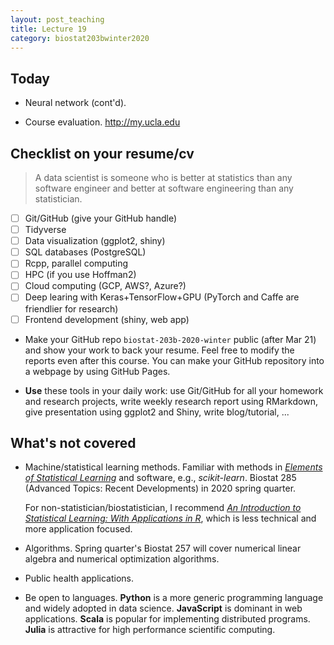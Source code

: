 ```yaml
---
layout: post_teaching
title: Lecture 19
category: biostat203bwinter2020
---
```


## Today

- Neural network (cont'd). 

- Course evaluation. <http://my.ucla.edu>

## Checklist on your resume/cv

> A data scientist is someone who is better at statistics than any software engineer and better at software engineering than any statistician.  

- [ ] Git/GitHub (give your GitHub handle)  
- [ ] Tidyverse   
- [ ] Data visualization (ggplot2, shiny)  
- [ ] SQL databases (PostgreSQL)  
- [ ] Rcpp, parallel computing  
- [ ] HPC (if you use Hoffman2) 
- [ ] Cloud computing (GCP, AWS?, Azure?)  
- [ ] Deep learing with Keras+TensorFlow+GPU (PyTorch and Caffe are friendlier for research)  
- [ ] Frontend development (shiny, web app)  

* Make your GitHub repo `biostat-203b-2020-winter` public (after Mar 21) and show your work to back your resume. Feel free to modify the reports even after this course. You can make your GitHub repository into a webpage by using GitHub Pages.    

* **Use** these tools in your daily work: use Git/GitHub for all your homework and research projects, write weekly research report using RMarkdown, give presentation using ggplot2 and Shiny, write blog/tutorial, ...


## What's not covered

- Machine/statistical learning methods. Familiar with methods in [_Elements of Statistical Learning_](https://web.stanford.edu/~hastie/ElemStatLearn/) and software, e.g., _scikit-learn_. Biostat 285 (Advanced Topics: Recent Developments) in 2020 spring quarter.  

  For non-statistician/biostatistician, I recommend [_An Introduction to Statistical Learning: With Applications in R_](https://ucla.on.worldcat.org/external-search?queryString=An%20Introduction%20to%20Statistical%20Learning#/oclc/852254203), which is less technical and more application focused.  

- Algorithms. Spring quarter's Biostat 257 will cover numerical linear algebra and numerical optimization algorithms. 

- Public health applications.

- Be open to languages. **Python** is a more generic programming language and widely adopted in data science. **JavaScript** is dominant in web applications. **Scala** is popular for implementing distributed programs. **Julia** is attractive for high performance scientific computing.

